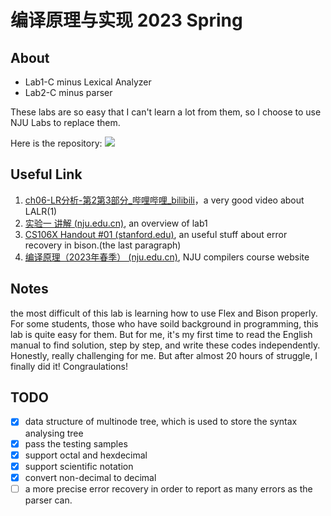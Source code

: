 # 编译原理与实现 2023 Spring

## About
* Lab1-C minus Lexical Analyzer
* Lab2-C minus parser

These labs are so easy that I can't learn a lot from them, so I choose to use NJU Labs to replace them.

Here is the repository: [![](https://img.shields.io/badge/Github-Complier-blue)](https://github.com/MorrisHohoho/SCUComplier)


## Useful Link
1. [ch06-LR分析-第2第3部分_哔哩哔哩_bilibili](https://www.bilibili.com/video/BV1PT4y1q7oS/?spm_id_from=333.337.search-card.all.click&vd_source=812be8baf0074e4d7fd5491cf54f958f)，a very good video about LALR(1)
2. [实验一 讲解 (nju.edu.cn)](http://nlp.nju.edu.cn/hugn/pdf/compiler_ex1.pdf), an overview of lab1
3. [CS106X Handout #01 (stanford.edu)](https://web.stanford.edu/class/archive/cs/cs143/cs143.1128/handouts/120%20Introducing%20bison.pdf), an useful stuff about error recovery in bison.(the last paragraph)
4. [编译原理（2023年春季） (nju.edu.cn)](https://cs.nju.edu.cn/changxu/2_compiler/index.html), NJU compilers course website

## Notes

the most difficult of this lab is learning how to use Flex and Bison properly. For some students, those who have soild background in programming, this lab is quite easy for them. But for me, it's my first time to read the English manual to find solution, step by step, and write these codes independently. Honestly, really challenging for me. But after almost 20 hours of struggle, I finally did it! Congraulations!

## TODO

* [X] data structure of multinode tree, which is used to store the syntax analysing tree
* [X] pass the testing samples
* [X] support octal and hexdecimal
* [X] support scientific notation
* [X] convert non-decimal to decimal
* [ ] a more precise error recovery in order to report as many errors as the parser can.